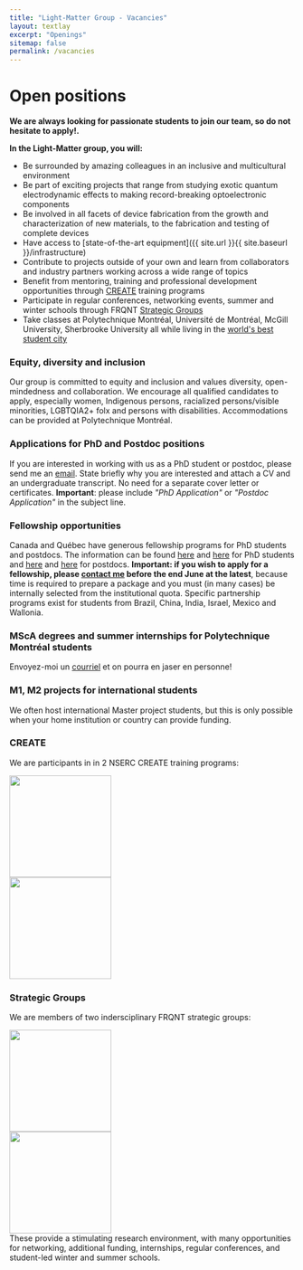 ```yaml
---
title: "Light-Matter Group - Vacancies"
layout: textlay
excerpt: "Openings"
sitemap: false
permalink: /vacancies
---
```


# Open positions

**We are always looking for passionate students to join our team, so do not hesitate to apply!.**

**In the Light-Matter group, you will:**
* Be surrounded by amazing colleagues in an inclusive and multicultural environment
* Be part of exciting projects that range from studying exotic quantum electrodynamic effects to making record-breaking optoelectronic components
* Be involved in all facets of device fabrication from the growth and characterization of new materials, to the fabrication and testing of complete devices
* Have access to [state-of-the-art equipment]({{ site.url }}{{ site.baseurl }}/infrastructure)
* Contribute to projects outside of your own and learn from collaborators and industry partners working across a wide range of topics
* Benefit from mentoring, training and professional development opportunities through [CREATE](#create) training programs
* Participate in regular conferences, networking events, summer and winter schools through FRQNT [Strategic Groups](#strategic-groups)
* Take classes at Polytechnique Montréal, Université de Montréal, McGill University, Sherbrooke University all while living in the [world's best student city](https://www.topuniversities.com/student-info/university-news/montreal-named-worlds-best-student-city)

### Equity, diversity and inclusion
Our group is committed to equity and inclusion and values diversity, open-mindedness and collaboration. We encourage all qualified candidates to apply, especially women, Indigenous persons, racialized persons/visible minorities, LGBTQIA2+ folx and persons with disabilities. Accommodations can be provided at Polytechnique Montréal.

### Applications for PhD and Postdoc positions
If you are interested in working with us as a PhD student or postdoc, please send me an [email](mailto:s.kena-cohen@polymtl.ca). State briefly why you are interested and attach a CV and an undergraduate transcript. No need for a separate cover letter or certificates. **Important**: please include _"PhD Application"_ or _"Postdoc Application"_ in the subject line.

### Fellowship opportunities ###
Canada and Québec have generous fellowship programs for PhD students and postdocs. The information can be found [here](https://www.nserc-crsng.gc.ca/Students-Etudiants/PG-CS/index_eng.asp) and [here](https://frq.gouv.qc.ca/programme/bourses-dexcellence-pour-etudiants-etrangers-pbeee/) for PhD students and [here](https://banting.fellowships-bourses.gc.ca/en/app-dem_overview-apercu.html) and [here](https://frq.gouv.qc.ca/en/program/merit-scholarship-program-for-foreign-students-pbeee/) for postdocs. **Important: if you wish to apply for a fellowship, please [contact me](mailto:s.kena-cohen@polymtl.ca) before the end June at the latest**, because time is required to prepare a package and you must (in many cases) be internally selected from the institutional quota.
Specific partnership programs exist for students from Brazil, China, India, Israel, Mexico and Wallonia.

### MScA degrees and summer internships for Polytechnique Montréal students
Envoyez-moi un [courriel](mailto:s.kena-cohen@polymtl.ca) et on pourra en jaser en personne!

### M1, M2 projects for international students
We often host international Master project students, but this is only possible when your home institution or country can provide funding.

### CREATE
We are participants in in 2 NSERC CREATE training programs:
<div class="row">
   <div class="col-sm-6">
   <img src="{{ site.url }}{{ site.baseurl }}/images/logopic/qscitech.png" style="width: 180px">
   </div>
   <div class="col-sm-6">
   <img src="{{ site.url }}{{ site.baseurl }}/images/logopic/CreateSeed.png" style="width: 180px">
   </div>
</div>

### Strategic Groups
We are members of two indersciplinary FRQNT strategic groups:
<div class="row">
   <div class="col-sm-6">
   <img src="{{ site.url }}{{ site.baseurl }}/images/logopic/rqmp.png" style="width: 180px">
   </div>
   <div class="col-sm-6">
   <img src="{{ site.url }}{{ site.baseurl }}/images/logopic/intriq.png" style="width: 180px">
   </div>
</div>
These provide a stimulating research environment, with many opportunities for networking, additional funding, internships, regular conferences, and student-led winter and summer schools.
